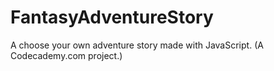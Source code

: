 # FantasyAdventureStory
A choose your own adventure story made with JavaScript. (A Codecademy.com project.)
